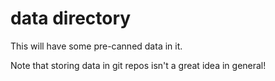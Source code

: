 data directory
==============

This will have some pre-canned data in it.

Note that storing data in git repos isn't a great idea in general!